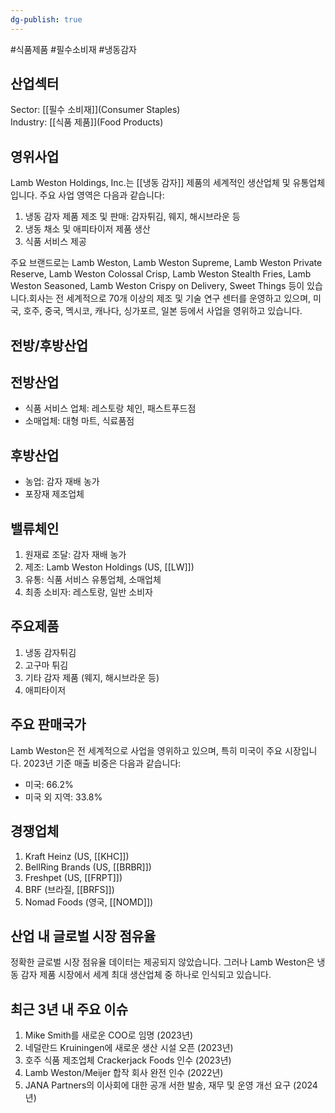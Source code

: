 ```yaml
---
dg-publish: true
---
```

#식품제품 #필수소비재 #냉동감자

## 산업섹터

Sector: [[필수 소비재]](Consumer Staples)  
Industry: [[식품 제품]](Food Products)

## 영위사업

Lamb Weston Holdings, Inc.는 [[냉동 감자]] 제품의 세계적인 생산업체 및 유통업체입니다. 주요 사업 영역은 다음과 같습니다:

1. 냉동 감자 제품 제조 및 판매: 감자튀김, 웨지, 해시브라운 등
2. 냉동 채소 및 애피타이저 제품 생산
3. 식품 서비스 제공

주요 브랜드로는 Lamb Weston, Lamb Weston Supreme, Lamb Weston Private Reserve, Lamb Weston Colossal Crisp, Lamb Weston Stealth Fries, Lamb Weston Seasoned, Lamb Weston Crispy on Delivery, Sweet Things 등이 있습니다.회사는 전 세계적으로 70개 이상의 제조 및 기술 연구 센터를 운영하고 있으며, 미국, 호주, 중국, 멕시코, 캐나다, 싱가포르, 일본 등에서 사업을 영위하고 있습니다.

## 전방/후방산업

## 전방산업

- 식품 서비스 업체: 레스토랑 체인, 패스트푸드점
- 소매업체: 대형 마트, 식료품점

## 후방산업

- 농업: 감자 재배 농가
- 포장재 제조업체

## 밸류체인

1. 원재료 조달: 감자 재배 농가
2. 제조: Lamb Weston Holdings (US, [[LW]])
3. 유통: 식품 서비스 유통업체, 소매업체
4. 최종 소비자: 레스토랑, 일반 소비자

## 주요제품

1. 냉동 감자튀김
2. 고구마 튀김
3. 기타 감자 제품 (웨지, 해시브라운 등)
4. 애피타이저

## 주요 판매국가

Lamb Weston은 전 세계적으로 사업을 영위하고 있으며, 특히 미국이 주요 시장입니다. 2023년 기준 매출 비중은 다음과 같습니다:

- 미국: 66.2%
- 미국 외 지역: 33.8%

## 경쟁업체

1. Kraft Heinz (US, [[KHC]])
2. BellRing Brands (US, [[BRBR]])
3. Freshpet (US, [[FRPT]])
4. BRF (브라질, [[BRFS]])
5. Nomad Foods (영국, [[NOMD]])

## 산업 내 글로벌 시장 점유율

정확한 글로벌 시장 점유율 데이터는 제공되지 않았습니다. 그러나 Lamb Weston은 냉동 감자 제품 시장에서 세계 최대 생산업체 중 하나로 인식되고 있습니다.

## 최근 3년 내 주요 이슈

1. Mike Smith를 새로운 COO로 임명 (2023년)
2. 네덜란드 Kruiningen에 새로운 생산 시설 오픈 (2023년)
3. 호주 식품 제조업체 Crackerjack Foods 인수 (2023년)
4. Lamb Weston/Meijer 합작 회사 완전 인수 (2022년)
5. JANA Partners의 이사회에 대한 공개 서한 발송, 재무 및 운영 개선 요구 (2024년)